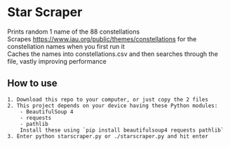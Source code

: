 # Star Scraper
Prints random 1 name of the 88 constellations\
Scrapes https://www.iau.org/public/themes/constellations for the constellation names when you first run it\
Caches the names into constellations.csv and then searches through the file, vastly improving performance
## How to use
    1. Download this repo to your computer, or just copy the 2 files
    2. This project depends on your device having these Python modules:
        - BeautifulSoup 4
        - requests
        - pathlib
        Install these using `pip install beautifulsoup4 requests pathlib`
    3. Enter python starscraper.py or ./starscraper.py and hit enter
